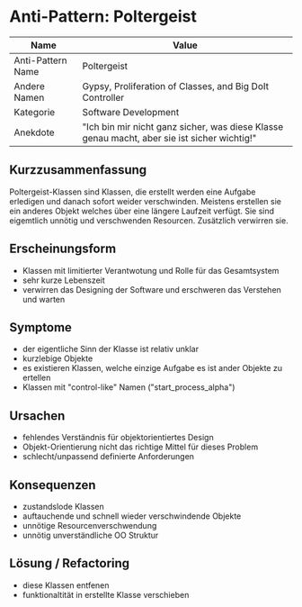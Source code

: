 Anti-Pattern: Poltergeist
===================

Name     | Value
-------- | ---
Anti-Pattern Name | Poltergeist
Andere Namen      | Gypsy, Proliferation of Classes, and Big DoIt Controller
Kategorie | Software Development
Anekdote    | "Ich bin mir nicht ganz sicher, was diese Klasse genau macht, aber sie ist sicher wichtig!"

Kurzzusammenfassung
-------------------
Poltergeist-Klassen sind Klassen, die erstellt werden eine Aufgabe erledigen und danach sofort weider verschwinden. Meistens erstellen sie ein anderes Objekt welches über eine längere Laufzeit verfügt. Sie sind eigemtlich unnötig und verschwenden Resourcen. Zusätzlich verwirren sie.

Erscheinungsform
----------------
- Klassen mit limitierter Verantwotung und Rolle für das Gesamtsystem
- sehr kurze Lebenszeit
- verwirren das Designing der Software und erschweren das Verstehen und warten

Symptome
--------
- der eigentliche Sinn der Klasse ist relativ unklar
- kurzlebige Objekte
- es existieren Klassen, welche einzige Aufgabe es ist ander Objekte zu ertellen
- Klassen mit "control-like" Namen ("start_process_alpha")

Ursachen
--------
- fehlendes Verständnis für objektorientiertes Design
- Objekt-Orientierung nicht das richtige Mittel für dieses Problem
- schlecht/unpassend definierte Anforderungen

Konsequenzen
------------
- zustandslode Klassen
- auftauchende und schnell wieder verschwindende Objekte
- unnötige Resourcenverschwendung
- unnötig unverständliche OO Struktur

Lösung / Refactoring
--------------------
- diese Klassen entfenen
- funktionaltität in erstellte Klasse verschieben